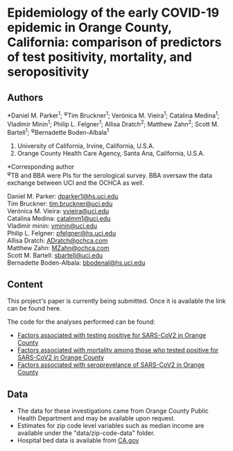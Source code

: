 # Epidemiology of the early COVID-19 epidemic in Orange County, California: comparison of predictors of test positivity, mortality, and seropositivity

## Authors   
*Daniel M. Parker<sup>1</sup>; <sup>φ</sup>Tim Bruckner<sup>1</sup>; Verónica M. Vieira<sup>1</sup>; Catalina Medina<sup>1</sup>; Vladimir Minin<sup>1</sup>; Philip L. Felgner<sup>1</sup>; Allisa Dratch<sup>2</sup>; Matthew Zahn<sup>2</sup>; Scott M. Bartell<sup>1</sup>; <sup>φ</sup>Bernadette Boden-Albala<sup>1</sup>
1. University of California, Irvine, California, U.S.A.
2. Orange County Health Care Agency, Santa Ana, California, U.S.A.

*Corresponding author  
<sup>φ</sup>TB and BBA were PIs for the serological survey. BBA oversaw the data exchange between UCI
and the OCHCA as well.

Daniel M. Parker: dparker1@hs.uci.edu  
Tim Bruckner: tim.bruckner@uci.edu  
Verónica M. Vieira: vvieira@uci.edu  
Catalina Medina: catalmm1@uci.edu  
Vladimir minin: vminin@uci.edu  
Philip L. Felgner: pfelgner@hs.uci.edu  
Allisa Dratch: ADratch@ochca.com  
Matthew Zahn: MZahn@ochca.com  
Scott M. Bartell: sbartell@uci.edu  
Bernadette Boden-Albala: bbodenal@hs.uci.edu

## Content  
This project's paper is currently being submitted. Once it is available the link can be found here.  

The code for the analyses performed can be found:  

- [Factors associated with testing positive for SARS-CoV2 in Orange County](analysis/factors-associated-with-testing-positive-oc-analysis.Rmd)  
- [Factors associated with mortality among those who tested positive for SARS-CoV2 in Orange County](analysis/factors-associated-with-mortality-oc-analysis.Rmd)  
- [Factors associated with seroprevelance of SARS-CoV2 in Orange County](analysis/factors-associated-with-seroprevelance-oc-analysis.Rmd)  

## Data  

- The data for these investigations came from Orange County Public Health Department and may be available upon request.  
- Estimates for zip code level variables such as median income are available under the "data/zip-code-data" folder.  
- Hospital bed data is available from [CA.gov](https://data.ca.gov/dataset/covid-19-hospital-data)
